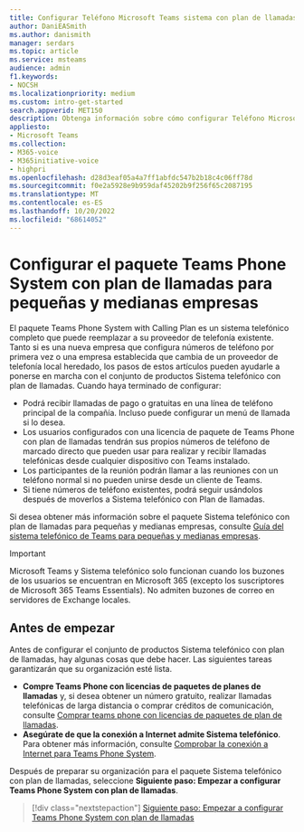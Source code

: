 ```yaml
---
title: Configurar Teléfono Microsoft Teams sistema con plan de llamadas para pequeñas y medianas empresas
author: DaniEASmith
ms.author: danismith
manager: serdars
ms.topic: article
ms.service: msteams
audience: admin
f1.keywords:
- NOCSH
ms.localizationpriority: medium
ms.custom: intro-get-started
search.appverid: MET150
description: Obtenga información sobre cómo configurar Teléfono Microsoft Teams Sistema con plan de llamadas en su pequeña o mediana empresa u organización.
appliesto:
- Microsoft Teams
ms.collection:
- M365-voice
- M365initiative-voice
- highpri
ms.openlocfilehash: d28d3eaf05a4a7ff1abfdc547b2b18c4c06ff78d
ms.sourcegitcommit: f0e2a5928e9b959daf45202b9f256f65c2087195
ms.translationtype: MT
ms.contentlocale: es-ES
ms.lasthandoff: 10/20/2022
ms.locfileid: "68614052"
---
```

# <a name="set-up-the-teams-phone-system-with-calling-plan-bundle-for-small-to-medium-businesses"></a>Configurar el paquete Teams Phone System con plan de llamadas para pequeñas y medianas empresas

El paquete Teams Phone System with Calling Plan es un sistema telefónico completo que puede reemplazar a su proveedor de telefonía existente. Tanto si es una nueva empresa que configura números de teléfono por primera vez o una empresa establecida que cambia de un proveedor de telefonía local heredado, los pasos de estos artículos pueden ayudarle a ponerse en marcha con el conjunto de productos Sistema telefónico con plan de llamadas. Cuando haya terminado de configurar:

* Podrá recibir llamadas de pago o gratuitas en una línea de teléfono principal de la compañía. Incluso puede configurar un menú de llamada si lo desea.
* Los usuarios configurados con una licencia de paquete de Teams Phone con plan de llamadas tendrán sus propios números de teléfono de marcado directo que pueden usar para realizar y recibir llamadas telefónicas desde cualquier dispositivo con Teams instalado.
* Los participantes de la reunión podrán llamar a las reuniones con un teléfono normal si no pueden unirse desde un cliente de Teams.
* Si tiene números de teléfono existentes, podrá seguir usándolos después de moverlos a Sistema telefónico con Plan de llamadas.

Si desea obtener más información sobre el paquete Sistema telefónico con plan de llamadas para pequeñas y medianas empresas, consulte [Guía del sistema telefónico de Teams para pequeñas y medianas empresas](whats-business-voice.md).

> [!IMPORTANT]
> Microsoft Teams y Sistema telefónico solo funcionan cuando los buzones de los usuarios se encuentran en Microsoft 365 (excepto los suscriptores de Microsoft 365 Teams Essentials). No admiten buzones de correo en servidores de Exchange locales.

## <a name="before-you-begin"></a>Antes de empezar

Antes de configurar el conjunto de productos Sistema telefónico con plan de llamadas, hay algunas cosas que debe hacer. Las siguientes tareas garantizarán que su organización esté lista.

* **Compre Teams Phone con licencias de paquetes de planes de llamadas** y, si desea obtener un número gratuito, realizar llamadas telefónicas de larga distancia o comprar créditos de comunicación, consulte [Comprar teams phone con licencias de paquetes de plan de llamadas](whats-business-voice.md#how-do-i-purchase-teams-phone-with-calling-plan-bundle-licenses).
* **Asegúrate de que la conexión a Internet admite Sistema telefónico**. Para obtener más información, consulte [Comprobar la conexión a Internet para Teams Phone System](get-ready-internet.md).

Después de preparar su organización para el paquete Sistema telefónico con plan de llamadas, seleccione **Siguiente paso: Empezar a configurar Teams Phone System con plan de llamadas**.

> [!div class="nextstepaction"]
> [Siguiente paso: Empezar a configurar Teams Phone System con plan de llamadas](set-up-emergency-locations.md)

